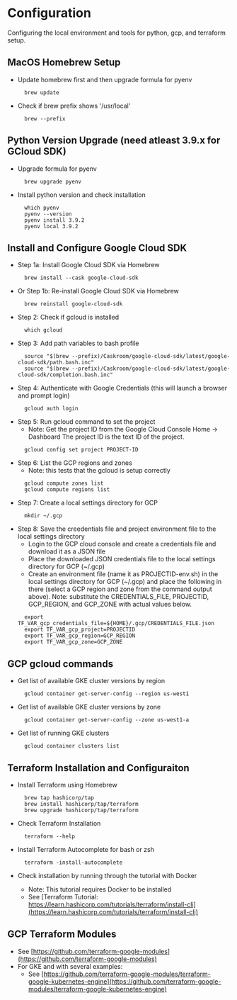 # Configuration

Configuring the local environment and tools for python, gcp, and terraform setup.


## MacOS Homebrew Setup

  - Update homebrew first and then upgrade formula for pyenv
    ```
      brew update
    ```
  - Check if brew prefix shows '/usr/local'
    ```
      brew --prefix
    ```


## Python Version Upgrade (need atleast 3.9.x for GCloud SDK)

  - Upgrade formula for pyenv
    ```
      brew upgrade pyenv
    ```
  - Install python version and check installation
    ```
      which pyenv
      pyenv --version
      pyenv install 3.9.2
      pyenv local 3.9.2
    ```


## Install and Configure Google Cloud SDK

  - Step 1a: Install Google Cloud SDK via Homebrew
    ```
      brew install --cask google-cloud-sdk
    ```
  - Or Step 1b: Re-install Google Cloud SDK via Homebrew
    ```
      brew reinstall google-cloud-sdk
    ```
  - Step 2: Check if gcloud is installed
    ```
      which gcloud
    ```
  - Step 3: Add path variables to bash profile
    ```
      source "$(brew --prefix)/Caskroom/google-cloud-sdk/latest/google-cloud-sdk/path.bash.inc"
      source "$(brew --prefix)/Caskroom/google-cloud-sdk/latest/google-cloud-sdk/completion.bash.inc"
    ```
  - Step 4: Authenticate with Google Credentials (this will launch a browser and prompt login)
    ```
      gcloud auth login
    ```
  - Step 5: Run gcloud command to set the project
    - Note: Get the project ID from the Google Cloud Console Home -> Dashboard
            The project ID is the text ID of the project.
    ```
      gcloud config set project PROJECT-ID
    ```
  - Step 6: List the GCP regions and zones
    - Note: this tests that the gcloud is setup correctly
    ```
      gcloud compute zones list
      gcloud compute regions list
    ```
  - Step 7: Create a local settings directory for GCP
    ```
      mkdir ~/.gcp
    ```
  - Step 8: Save the creedentials file and project environment file to the local settings directory
    - Login to the GCP cloud console and create a credentials file and download it as a JSON file
    - Place the downloaded JSON credentials file to the local settings directory for GCP (~/.gcp)
    - Create an environment file (name it as PROJECTID-env.sh) in the local settings directory for GCP (~/.gcp)
        and place the following in there (select a GCP region and zone from the command output above).
      Note: substitute the CREDENTIALS_FILE, PROJECTID, GCP_REGION, and GCP_ZONE with actual values below.
    ```
      export TF_VAR_gcp_credentials_file=${HOME}/.gcp/CREDENTIALS_FILE.json
      export TF_VAR_gcp_project=PROJECTID
      export TF_VAR_gcp_region=GCP_REGION
      export TF_VAR_gcp_zone=GCP_ZONE
    ```


## GCP gcloud commands

  - Get list of available GKE cluster versions by region
    ```
      gcloud container get-server-config --region us-west1
    ```

  - Get list of available GKE cluster versions by zone
    ```
      gcloud container get-server-config --zone us-west1-a
    ```

  - Get list of running GKE clusters
    ```
      gcloud container clusters list 
    ```


## Terraform Installation and Configuraiton

  - Install Terraform using Homebrew
    ```
      brew tap hashicorp/tap
      brew install hashicorp/tap/terraform
      brew upgrade hashicorp/tap/terraform
    ```

  - Check Terraform Installation
    ```
      terraform --help
    ```

  - Install Terraform Autocomplete for bash or zsh
    ```
      terraform -install-autocomplete
    ```

  - Check installation by running through the tutorial with Docker
    - Note: This tutorial requires Docker to be installed
    - See [Terraform Tutorial: https://learn.hashicorp.com/tutorials/terraform/install-cli](https://learn.hashicorp.com/tutorials/terraform/install-cli)


## GCP Terraform Modules

  - See [https://github.com/terraform-google-modules](https://github.com/terraform-google-modules)
  - For GKE and with several examples:
    - See [https://github.com/terraform-google-modules/terraform-google-kubernetes-engine](https://github.com/terraform-google-modules/terraform-google-kubernetes-engine)
